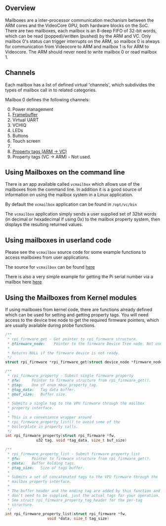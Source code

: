 ## Overview

Mailboxes are a inter-processor communication mechanism between the ARM cores and the VideoCore GPU, both hardware blocks on the SoC.
There are two mailboxes, each mailbox is an 8-deep FIFO of 32-bit words, which can be read (popped)/written (pushed) by the ARM and VC.
Only mailbox 0's status can trigger interrupts on the ARM, so mailbox 0 is always for communication from Videocore to ARM and mailbox 1 is for ARM to Videocore. The ARM should never need to write mailbox 0 or read mailbox 1.

## Channels

Each mailbox has a list of defined virtual 'channels', which subdivides the types of mailbox call in to related categories. 

Mailbox 0 defines the following channels:

0. Power management
1. [Framebuffer](framebuffer.md)
2. Virtual UART
3. VCHIQ
4. LEDs
5. Buttons
6. Touch screen
7.
8. [Property tags (ARM -> VC)](propertiesARM-VC.md)
9. Property tags (VC -> ARM) - Not used.


## Using Mailboxes on the command line

There is an app available called `vcmailbox` which allows use of the mailboxes from the command line. In addition it is a good source of information on using the mailbox system in a Linux application.

By default the `vcmailbox` application can be found in `/opt/vc/bin`

The `vcmailbox` application simply sends a user supplied set of 32bit words (in decimal or hexadecimal if using 0x) to the mailbox property system, then displays the resulting returned values. 

## Using mailboxes in userland code

Please see the `vcmailbox` source code for some example functions to access mailboxes from user applications.

The source for `vcmailbox` can  be found [here](https://github.com/raspberrypi/userland/blob/master/host_applications/linux/apps/vcmailbox/vcmailbox.c)

There is also a very simple example for getting the Pi serial number via a mailbox here [here](https://github.com/AndrewFromMelbourne/raspi_serialnumber/blob/master/serialnumber_mailbox.c)

## Using the Mailboxes from Kernel modules

If using mailboxes from kernel code, there are functions already defined which can be used for setting and getting property tags. You will need access to the device tree node to get the required firmware pointers, which are usually available during probe functions. 

```C
/**
 * rpi_firmware_get - Get pointer to rpi_firmware structure.
 * @firmware_node:    Pointer to the firmware Device Tree node. Not used, set to NULL.
 *
 * Returns NULL if the firmware device is not ready.
 */
struct rpi_firmware *rpi_firmware_get(struct device_node *firmware_node)
```
```C
/**
 * rpi_firmware_property - Submit single firmware property
 * @fw:		Pointer to firmware structure from rpi_firmware_get().
 * @tag:	One of enum_mbox_property_tag.
 * @tag_data:	Tag data buffer.
 * @buf_size:	Buffer size.
 *
 * Submits a single tag to the VPU firmware through the mailbox
 * property interface.
 *
 * This is a convenience wrapper around
 * rpi_firmware_property_list() to avoid some of the
 * boilerplate in property calls.
 */
int rpi_firmware_property(struct rpi_firmware *fw,
			  u32 tag, void *tag_data, size_t buf_size)
```
```C
/**
 * rpi_firmware_property_list - Submit firmware property list
 * @fw:		Pointer to firmware structure from rpi_firmware_get().
 * @data:	Buffer holding tags.
 * @tag_size:	Size of tags buffer.
 *
 * Submits a set of concatenated tags to the VPU firmware through the
 * mailbox property interface.
 *
 * The buffer header and the ending tag are added by this function and
 * don't need to be supplied, just the actual tags for your operation.
 * See struct rpi_firmware_property_tag_header for the per-tag
 * structure.
 */
int rpi_firmware_property_list(struct rpi_firmware *fw,
			       void *data, size_t tag_size)
```
